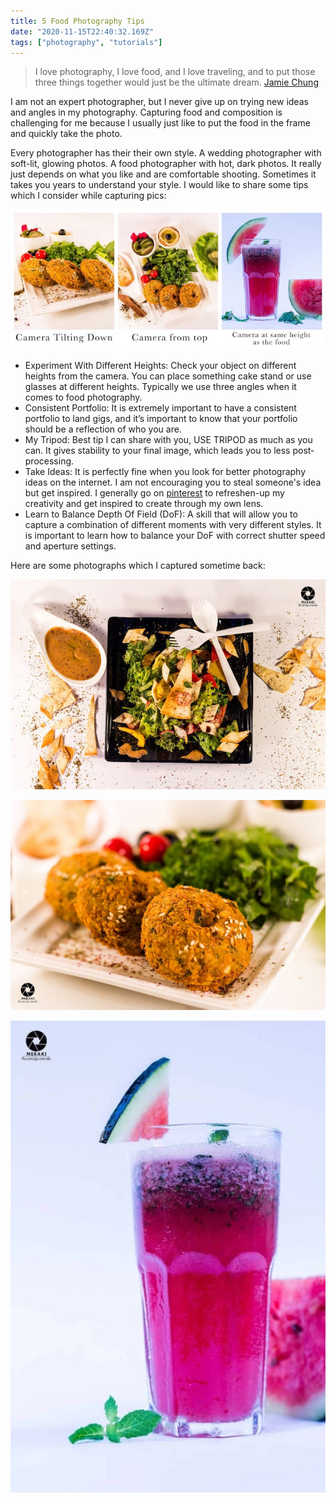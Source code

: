 ```yaml
---
title: 5 Food Photography Tips
date: "2020-11-15T22:40:32.169Z"
tags: ["photography", "tutorials"]
---
```


> I love photography, I love food, and I love traveling, and to put those three things together would just be the ultimate dream.  [Jamie Chung](https://www.quotemaster.org/author/Jamie+Chung) 

I am not an expert photographer, but I never give up on trying new ideas and angles in my photography. Capturing food and composition is challenging for me because I usually just like to put the food in the frame and quickly take the photo.

Every photographer has their their own style. A wedding photographer with soft-lit, glowing photos. A food photographer with hot, dark photos. It really just depends on what you like and are comfortable shooting. Sometimes it takes you years to understand your style. I would like to share some tips which I consider while capturing pics:

![meals](./meals.jpeg)

- Experiment With Different Heights: Check your object on different heights from the camera. You can place something cake stand or use glasses at different heights. Typically we use three angles when it comes to food photography.
- Consistent Portfolio: It is extremely important to have a consistent portfolio to land gigs, and it’s important to know that your portfolio should be a reflection of who you are.
- My Tripod: Best tip I can share with you, USE TRIPOD as much as you can. It gives stability to your final image, which leads you to less post-processing.
- Take Ideas: It is perfectly fine when you look for better photography ideas on the internet. I am not encouraging you to steal someone's idea but get inspired. I generally go on [pinterest](https://www.pinterest.com/) to refreshen-up my creativity and get inspired to create through my own lens.
- Learn to Balance Depth Of Field (DoF): A skill that will allow you to capture a combination of different moments with very different styles. It is important to learn how to balance your DoF with correct shutter speed and aperture settings.

Here are some photographs which I captured sometime back:

![Meal](./meal1.jpeg)

![Meal](./meal2.jpeg)

![smoothie](./smoothie.jpeg)
